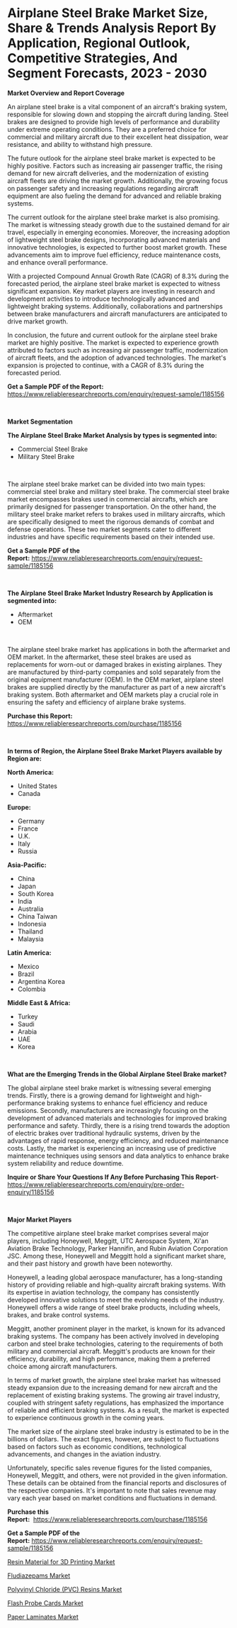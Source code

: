 <p><h1>Airplane Steel Brake Market Size, Share & Trends Analysis Report By Application, Regional Outlook, Competitive Strategies, And Segment Forecasts, 2023 - 2030</h1></p><p><strong>Market Overview and Report Coverage</strong></p>
<p><p>An airplane steel brake is a vital component of an aircraft's braking system, responsible for slowing down and stopping the aircraft during landing. Steel brakes are designed to provide high levels of performance and durability under extreme operating conditions. They are a preferred choice for commercial and military aircraft due to their excellent heat dissipation, wear resistance, and ability to withstand high pressure.</p><p>The future outlook for the airplane steel brake market is expected to be highly positive. Factors such as increasing air passenger traffic, the rising demand for new aircraft deliveries, and the modernization of existing aircraft fleets are driving the market growth. Additionally, the growing focus on passenger safety and increasing regulations regarding aircraft equipment are also fueling the demand for advanced and reliable braking systems.</p><p>The current outlook for the airplane steel brake market is also promising. The market is witnessing steady growth due to the sustained demand for air travel, especially in emerging economies. Moreover, the increasing adoption of lightweight steel brake designs, incorporating advanced materials and innovative technologies, is expected to further boost market growth. These advancements aim to improve fuel efficiency, reduce maintenance costs, and enhance overall performance.</p><p>With a projected Compound Annual Growth Rate (CAGR) of 8.3% during the forecasted period, the airplane steel brake market is expected to witness significant expansion. Key market players are investing in research and development activities to introduce technologically advanced and lightweight braking systems. Additionally, collaborations and partnerships between brake manufacturers and aircraft manufacturers are anticipated to drive market growth.</p><p>In conclusion, the future and current outlook for the airplane steel brake market are highly positive. The market is expected to experience growth attributed to factors such as increasing air passenger traffic, modernization of aircraft fleets, and the adoption of advanced technologies. The market's expansion is projected to continue, with a CAGR of 8.3% during the forecasted period.</p></p>
<p><strong>Get a Sample PDF of the Report:</strong> <a href="https://www.reliableresearchreports.com/enquiry/request-sample/1185156">https://www.reliableresearchreports.com/enquiry/request-sample/1185156</a></p>
<p>&nbsp;</p>
<p><strong>Market Segmentation</strong></p>
<p><strong>The Airplane Steel Brake Market Analysis by types is segmented into:</strong></p>
<p><ul><li>Commercial Steel Brake</li><li>Military Steel Brake</li></ul></p>
<p>&nbsp;</p>
<p><p>The airplane steel brake market can be divided into two main types: commercial steel brake and military steel brake. The commercial steel brake market encompasses brakes used in commercial aircrafts, which are primarily designed for passenger transportation. On the other hand, the military steel brake market refers to brakes used in military aircrafts, which are specifically designed to meet the rigorous demands of combat and defense operations. These two market segments cater to different industries and have specific requirements based on their intended use.</p></p>
<p><strong>Get a Sample PDF of the Report:</strong>&nbsp;<a href="https://www.reliableresearchreports.com/enquiry/request-sample/1185156">https://www.reliableresearchreports.com/enquiry/request-sample/1185156</a></p>
<p>&nbsp;</p>
<p><strong>The Airplane Steel Brake Market Industry Research by Application is segmented into:</strong></p>
<p><ul><li>Aftermarket</li><li>OEM</li></ul></p>
<p>&nbsp;</p>
<p><p>The airplane steel brake market has applications in both the aftermarket and OEM market. In the aftermarket, these steel brakes are used as replacements for worn-out or damaged brakes in existing airplanes. They are manufactured by third-party companies and sold separately from the original equipment manufacturer (OEM). In the OEM market, airplane steel brakes are supplied directly by the manufacturer as part of a new aircraft's braking system. Both aftermarket and OEM markets play a crucial role in ensuring the safety and efficiency of airplane brake systems.</p></p>
<p><strong>Purchase this Report:</strong>&nbsp; <a href="https://www.reliableresearchreports.com/purchase/1185156">https://www.reliableresearchreports.com/purchase/1185156</a></p>
<p>&nbsp;</p>
<p><strong>In terms of Region, the Airplane Steel Brake Market Players available by Region are:</strong></p>
<p>
    <p> <strong> North America: </strong>
        <ul>
            <li>United States</li>
            <li>Canada</li>
        </ul>
        </p> 
    <p> <strong> Europe: </strong>
        <ul>
            <li>Germany</li>
            <li>France</li>
            <li>U.K.</li>
            <li>Italy</li>
            <li>Russia</li>
        </ul>
        </p> 
    <p> <strong> Asia-Pacific: </strong>
        <ul>
            <li>China</li>
            <li>Japan</li>
            <li>South Korea</li>
            <li>India</li>
            <li>Australia</li>
            <li>China Taiwan</li>
            <li>Indonesia</li>
            <li>Thailand</li>
            <li>Malaysia</li>
        </ul>
        </p> 
    <p> <strong> Latin America: </strong>
        <ul>
            <li>Mexico</li>
            <li>Brazil</li>
            <li>Argentina Korea</li>
            <li>Colombia</li>
        </ul>
        </p> 
    <p> <strong> Middle East & Africa: </strong>
        <ul>
            <li>Turkey</li>
            <li>Saudi</li>
            <li>Arabia</li>
            <li>UAE</li>
            <li>Korea</li>
        </ul>
    </p>
    </p>
<p>&nbsp;</p>
<p><strong>What are the Emerging Trends in the Global Airplane Steel Brake market?</strong></p>
<p><p>The global airplane steel brake market is witnessing several emerging trends. Firstly, there is a growing demand for lightweight and high-performance braking systems to enhance fuel efficiency and reduce emissions. Secondly, manufacturers are increasingly focusing on the development of advanced materials and technologies for improved braking performance and safety. Thirdly, there is a rising trend towards the adoption of electric brakes over traditional hydraulic systems, driven by the advantages of rapid response, energy efficiency, and reduced maintenance costs. Lastly, the market is experiencing an increasing use of predictive maintenance techniques using sensors and data analytics to enhance brake system reliability and reduce downtime.</p></p>
<p><strong>Inquire or Share Your Questions If Any Before Purchasing This Report</strong>- <a href="https://www.reliableresearchreports.com/enquiry/pre-order-enquiry/1185156">https://www.reliableresearchreports.com/enquiry/pre-order-enquiry/1185156</a></p>
<p>&nbsp;</p>
<p><strong>Major Market Players</strong></p>
<p><p>The competitive airplane steel brake market comprises several major players, including Honeywell, Meggitt, UTC Aerospace System, Xi'an Aviation Brake Technology, Parker Hannifin, and Rubin Aviation Corporation JSC. Among these, Honeywell and Meggitt hold a significant market share, and their past history and growth have been noteworthy.</p><p>Honeywell, a leading global aerospace manufacturer, has a long-standing history of providing reliable and high-quality aircraft braking systems. With its expertise in aviation technology, the company has consistently developed innovative solutions to meet the evolving needs of the industry. Honeywell offers a wide range of steel brake products, including wheels, brakes, and brake control systems.</p><p>Meggitt, another prominent player in the market, is known for its advanced braking systems. The company has been actively involved in developing carbon and steel brake technologies, catering to the requirements of both military and commercial aircraft. Meggitt's products are known for their efficiency, durability, and high performance, making them a preferred choice among aircraft manufacturers.</p><p>In terms of market growth, the airplane steel brake market has witnessed steady expansion due to the increasing demand for new aircraft and the replacement of existing braking systems. The growing air travel industry, coupled with stringent safety regulations, has emphasized the importance of reliable and efficient braking systems. As a result, the market is expected to experience continuous growth in the coming years.</p><p>The market size of the airplane steel brake industry is estimated to be in the billions of dollars. The exact figures, however, are subject to fluctuations based on factors such as economic conditions, technological advancements, and changes in the aviation industry.</p><p>Unfortunately, specific sales revenue figures for the listed companies, Honeywell, Meggitt, and others, were not provided in the given information. These details can be obtained from the financial reports and disclosures of the respective companies. It's important to note that sales revenue may vary each year based on market conditions and fluctuations in demand.</p></p>
<p><strong>Purchase this Report:</strong>&nbsp;&nbsp;<a href="https://www.reliableresearchreports.com/purchase/1185156">https://www.reliableresearchreports.com/purchase/1185156</a></p>
<p></p>
<p><strong>Get a Sample PDF of the Report:</strong>&nbsp;<a href="https://www.reliableresearchreports.com/enquiry/request-sample/1185156">https://www.reliableresearchreports.com/enquiry/request-sample/1185156</a></p>
<p><p><a href="https://medium.com/@rebeccabower1903/resin-material-for-3d-printing-market-size-and-market-trends-complete-industry-overview-2023-to-94a0fde8cad5">Resin Material for 3D Printing Market</a></p><p><a href="https://medium.com/@dianafisher1927/analyzing-fludiazepams-market-global-industry-perspective-and-forecast-2023-to-2030-c8c55c186505">Fludiazepams Market</a></p><p><a href="https://medium.com/@avarobertson1969/polyvinyl-chloride-pvc-resins-market-size-reveals-the-best-marketing-channels-in-global-industry-f0f55cb43074">Polyvinyl Chloride (PVC) Resins Market</a></p><p><a href="https://medium.com/@donnakelly19891/analyzing-flash-probe-cards-market-global-industry-perspective-and-forecast-2023-to-2030-474d102ef8bf">Flash Probe Cards Market</a></p><p><a href="https://medium.com/@mariablack1944/paper-laminates-market-insight-market-trends-growth-forecasted-from-2023-to-2030-7854ecfc548b">Paper Laminates Market</a></p></p>